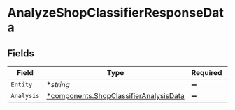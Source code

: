 # AnalyzeShopClassifierResponseData


## Fields

| Field                                                                                           | Type                                                                                            | Required                                                                                        | Description                                                                                     |
| ----------------------------------------------------------------------------------------------- | ----------------------------------------------------------------------------------------------- | ----------------------------------------------------------------------------------------------- | ----------------------------------------------------------------------------------------------- |
| `Entity`                                                                                        | **string*                                                                                       | :heavy_minus_sign:                                                                              | N/A                                                                                             |
| `Analysis`                                                                                      | [*components.ShopClassifierAnalysisData](../../models/components/shopclassifieranalysisdata.md) | :heavy_minus_sign:                                                                              | N/A                                                                                             |